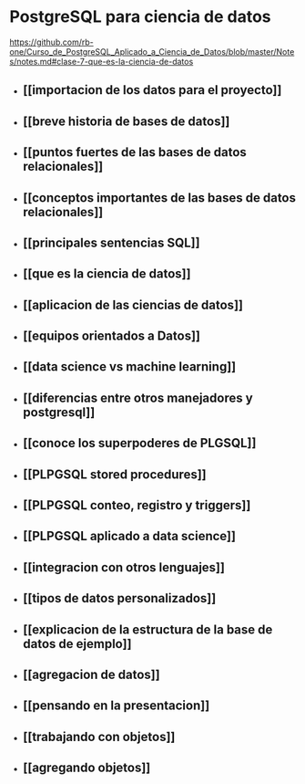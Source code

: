 # PostgreSQL para ciencia de datos

https://github.com/rb-one/Curso_de_PostgreSQL_Aplicado_a_Ciencia_de_Datos/blob/master/Notes/notes.md#clase-7-que-es-la-ciencia-de-datos

* ## [[importacion de los datos para el proyecto]]
* ## [[breve historia de bases de datos]]
* ## [[puntos fuertes de las bases de datos relacionales]]
* ## [[conceptos importantes de las bases de datos relacionales]]
* ## [[principales sentencias SQL]]
* ## [[que es la ciencia de datos]]
* ## [[aplicacion de las ciencias de datos]]
* ## [[equipos orientados a Datos]]
* ## [[data science vs machine learning]]
* ## [[diferencias entre otros manejadores y postgresql]]
* ## [[conoce los superpoderes de PLGSQL]]
* ## [[PLPGSQL stored procedures]]
* ## [[PLPGSQL conteo, registro y triggers]]
* ## [[PLPGSQL aplicado a data science]]
* ## [[integracion con otros lenguajes]]
* ## [[tipos de datos personalizados]]
* ## [[explicacion de la estructura de la base de datos de ejemplo]]
* ## [[agregacion de datos]]
* ## [[pensando en la presentacion]]
* ## [[trabajando con objetos]]
* ## [[agregando objetos]]